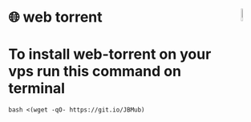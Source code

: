 # 🌐 web torrent <img src="https://cdn.discordapp.com/attachments/863056311569481729/871299680988979270/cloud-torrent.png" width= 8% align="right">

# To install web-torrent on your vps run this command on terminal
```
bash <(wget -qO- https://git.io/JBMub)
```
